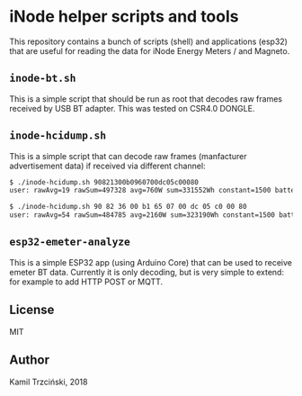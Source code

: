 # iNode helper scripts and tools

This repository contains a bunch of scripts (shell) and applications (esp32) that are useful for reading the data for iNode Energy Meters / and Magneto.

## `inode-bt.sh`

This is a simple script that should be run as root that decodes raw frames received by USB BT adapter. This was tested on CSR4.0 DONGLE.

## `inode-hcidump.sh`

This is a simple script that can decode raw frames (manfacturer advertisement data) if received via different channel:

```bash
$ ./inode-hcidump.sh 90821300b0960700dc05c00080
user: rawAvg=19 rawSum=497328 avg=760W sum=331552Wh constant=1500 batteryLevel=110% lightLevel=0% weekDayData=192 powerLevel= rssi=
```

```bash
$ ./inode-hcidump.sh 90 82 36 00 b1 65 07 00 dc 05 c0 00 80
user: rawAvg=54 rawSum=484785 avg=2160W sum=323190Wh constant=1500 batteryLevel=110% lightLevel=0% weekDayData=192 powerLevel= rssi=
```

## `esp32-emeter-analyze`

This is a simple ESP32 app (using Arduino Core) that can be used to receive emeter BT data. Currently it is only decoding, but is very simple to extend: for example to add HTTP POST or MQTT.

## License

MIT

## Author

Kamil Trzciński, 2018
